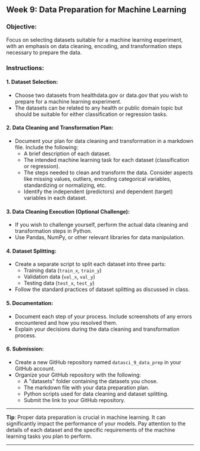 ## **Week 9: Data Preparation for Machine Learning**

### **Objective**: 
Focus on selecting datasets suitable for a machine learning experiment, with an emphasis on data cleaning, encoding, and transformation steps necessary to prepare the data.

### **Instructions**:

#### **1. Dataset Selection:**
- Choose two datasets from healthdata.gov or data.gov that you wish to prepare for a machine learning experiment.
- The datasets can be related to any health or public domain topic but should be suitable for either classification or regression tasks.

#### **2. Data Cleaning and Transformation Plan:**
- Document your plan for data cleaning and transformation in a markdown file. Include the following:
  - A brief description of each dataset.
  - The intended machine learning task for each dataset (classification or regression).
  - The steps needed to clean and transform the data. Consider aspects like missing values, outliers, encoding categorical variables, standardizing or normalizing, etc.
  - Identify the independent (predictors) and dependent (target) variables in each dataset.

#### **3. Data Cleaning Execution (Optional Challenge):**
- If you wish to challenge yourself, perform the actual data cleaning and transformation steps in Python. 
- Use Pandas, NumPy, or other relevant libraries for data manipulation.

#### **4. Dataset Splitting:**
- Create a separate script to split each dataset into three parts:
  - Training data (`train_x`, `train_y`)
  - Validation data (`val_x`, `val_y`)
  - Testing data (`test_x`, `test_y`)
- Follow the standard practices of dataset splitting as discussed in class.

#### **5. Documentation:**
- Document each step of your process. Include screenshots of any errors encountered and how you resolved them.
- Explain your decisions during the data cleaning and transformation process.

#### **6. Submission**:
- Create a new GitHub repository named `datasci_9_data_prep` in your GitHub account.
- Organize your GitHub repository with the following:
  - A "datasets" folder containing the datasets you chose.
  - The markdown file with your data preparation plan.
  - Python scripts used for data cleaning and dataset splitting.
  - Submit the link to your GitHub repository.

---

**Tip**: Proper data preparation is crucial in machine learning. It can significantly impact the performance of your models. Pay attention to the details of each dataset and the specific requirements of the machine learning tasks you plan to perform.

---